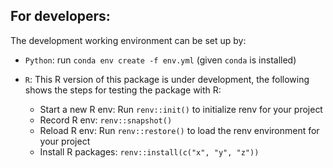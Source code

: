 


## For developers:
The development working environment can be set up by:

- `Python`: run `conda env create -f env.yml` (given `conda` is installed)


- `R`: This R version of this package is under development, the following shows the steps for testing the package with R:
    - Start a new R env: Run `renv::init()` to initialize renv for your project
    - Record R env: `renv::snapshot()`
    - Reload R env: Run `renv::restore()` to load the renv environment for your project
    - Install R packages: `renv::install(c("x", "y", "z"))`
